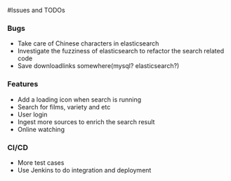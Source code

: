 #Issues and TODOs
### Bugs
* Take care of Chinese characters in elasticsearch
* Investigate the fuzziness of elasticsearch to refactor the search related code
* Save downloadlinks somewhere(mysql? elasticsearch?)

### Features
* Add a loading icon when search is running
* Search for films, variety and etc
* User login
* Ingest more sources to enrich the search result
* Online watching

### CI/CD
* More test cases
* Use Jenkins to do integration and deployment

